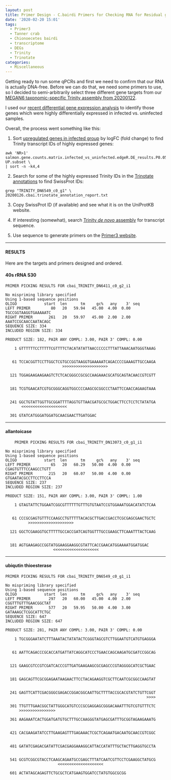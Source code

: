 ```yaml
---
layout: post
title: Primer Design - C.bairdi Primers for Checking RNA for Residual gDNA
date: '2020-02-20 15:01'
tags:
  - Primer3
  - Tanner crab
  - Chionoecetes bairdi
  - transcriptome
  - DEGs
  - Trinity
  - Trinotate
categories:
  - Miscellaneous
---
```

Getting ready to run some qPCRs and first we need to confirm that our RNA is actually DNA-free. Before we can do that, we need some primers to use, so I decided to semi-arbitrarily select three different gene targets from our [MEGAN6 taxonomic-specific Trinity assembly from 20200122](https://robertslab.github.io/sams-notebook/2020/01/22/Transcriptome-Assembly-C.bairdi-with-MEGAN6-Taxonomy-specific-Reads-with-Trinity-on-Mox.html).

I used our [recent differential gene expression analysis]() to identify those genes which were highly differentially expressed in infected vs. uninfected samples.

Overall, the process went something like this:

1. Sort [upregulated genes in infected group](https://gannet.fish.washington.edu/Atumefaciens/20200207_cbai_DEG/infected-vs-uninfected/edgeR.2317.dir/salmon.gene.counts.matrix.infected_vs_uninfected.edgeR.DE_results.P0.05_C1.infected-UP.subset) by logFC (fold change) to find Trinity transcript IDs of highly expressed genes:

```
awk 'NR>1' salmon.gene.counts.matrix.infected_vs_uninfected.edgeR.DE_results.P0.05_C1.infected-UP.subset \
| sort -n -k4,4
```

2. Search for some of the highly expressed Trinity IDs in the [Trinotate annotations](https://gannet.fish.washington.edu/Atumefaciens/20200126_cbai_trinotate_megan/20200126.cbai.trinotate_annotation_report.txt) to find SwissProt IDs:

```
grep "TRINITY_DN6549_c0_g1" \
20200126.cbai.trinotate_annotation_report.txt
```

3. Copy SwissProt ID (if available) and see what it is on the UniProtKB website.

4. If interesting (somewhat), search [Trinity _de novo_ assembly](https://gannet.fish.washington.edu/Atumefaciens/20200122_cbai_trinity_megan_RNAseq/trinity_out_dir/20200122.C_bairdi.megan.Trinity.fasta) for transcript sequence.

5. Use sequence to generate primers on the [Primer3 website](http://bioinfo.ut.ee/primer3-0.4.0/).

---

#### RESULTS


Here are the targets and primers designed and ordered.


#### 40s rRNA S30

```
PRIMER PICKING RESULTS FOR cbai_TRINITY_DN6411_c0_g2_i1

No mispriming library specified
Using 1-based sequence positions
OLIGO            start  len      tm     gc%   any    3' seq
LEFT PRIMER         80   20   59.94   45.00  4.00  0.00 TGCCGGTAAGGTGAAAAATC
RIGHT PRIMER       261   20   59.97   45.00  2.00  2.00 AAATCCGCAACCAATACAGC
SEQUENCE SIZE: 334
INCLUDED REGION SIZE: 334

PRODUCT SIZE: 182, PAIR ANY COMPL: 3.00, PAIR 3' COMPL: 0.00

    1 GTTTTTTCCTTTTTCGTTTTCTACATATATTAACCCCCCTTTATTAAACAATGGGTAAAG


   61 TCCACGGTTCCTTGGCTCGTGCCGGTAAGGTGAAAAATCAGACCCCGAAAGTTGCCAAGA
                         >>>>>>>>>>>>>>>>>>>>                     

  121 TGGAGAAGAAGAAGTCTCTCACGGGCCGCGCCAAGAAACGCATGCAGTACAACCGTCGTT


  181 TCGTGAACATCGTGCGGGCAGGTGGCCCCAAGCGCGGCCCTAATTCCAACCAGAAGTAAA


  241 GGCTGTATTGGTTGCGGATTTTAGGTGTTAACGATGCGCTGGACTTCCTCCTCTATATGA
       <<<<<<<<<<<<<<<<<<<<                                       

  301 GTATCATGGGATGGATGCAACGAACTTGATGGAC
```

---


#### allantoicase

```
	PRIMER PICKING RESULTS FOR cbai_TRINITY_DN13073_c0_g1_i1

No mispriming library specified
Using 1-based sequence positions
OLIGO            start  len      tm     gc%   any    3' seq
LEFT PRIMER         65   20   60.29   50.00  4.00  0.00 CGAGTGTTTCCAAGCCTGTT
RIGHT PRIMER       215   20   60.07   50.00  4.00  0.00 GTGAATACGCCTTCCTTCCA
SEQUENCE SIZE: 237
INCLUDED REGION SIZE: 237

PRODUCT SIZE: 151, PAIR ANY COMPL: 3.00, PAIR 3' COMPL: 1.00

    1 GTAGTATTCTGGAATCGGCGTTTTTTGTTTGTGTAATCCGTGGAAATGGACATATCTCAA


   61 CCCGCGAGTGTTTCCAAGCCTGTTTTTACACGCTTGACCGACCTCGCGAGCGAACTGCTC
          >>>>>>>>>>>>>>>>>>>>                                    

  121 GGCTCGAAGGTGCTTTTTGCCACCGATCAGTGGTTTGCCGAAGCTTCAAATTTACTCAAG


  181 AGTGAAGAGCCGGTATGGAAGGAAGGCGTATTCACCGAACATGGAAAATGGATGGAC
                     <<<<<<<<<<<<<<<<<<<<                      
```

---

#### ubiqutin thioesterase

```
PRIMER PICKING RESULTS FOR cbai_TRINITY_DN6549_c0_g1_i1

No mispriming library specified
Using 1-based sequence positions
OLIGO            start  len      tm     gc%   any    3' seq
LEFT PRIMER        297   20   60.00   45.00  4.00  2.00 CGGTTTGTTTGAACGGCTAT
RIGHT PRIMER       577   20   59.95   50.00  4.00  3.00 GATAAAGCTCGGCATTCTGC
SEQUENCE SIZE: 647
INCLUDED REGION SIZE: 647

PRODUCT SIZE: 281, PAIR ANY COMPL: 3.00, PAIR 3' COMPL: 0.00

    1 TGCGGGAATATCTTTAAATACTATATACTCGGGTAGCGTCTTGGAATGTCATGTGAGGGA


   61 AATTCAGACCCGCACCATGATTATCAGGCATCCCTGAACCAGCAAGATGCGATCCGGCAG


  121 GAAGCGTCCGTCGATCACCCGTTGATGAAGAAGCGCGAGCCCGTAGGGGCATCGCTGAAC


  181 GAGCAGTTCGCGGAGAATAAGAACTTCCTACAGAAGGTCGCTTCAATCGCGGCCAAGTAT


  241 GAGTTCATTCGACGGGCGAGACCGGACGGCAATTGCTTTTACCGCACGTATCTGTTCGGT
                                                              >>>>

  301 TTGTTTGAACGGCTATTGGGCATGTCCCGCGAGGAGCGGGACAAATTTGTCGTGTTTCTC
      >>>>>>>>>>>>>>>>                                            

  361 AAGAAATCACTGGATGATGTGCTTTGCCAAGGGTATGAGCGATTTGCGGTAGAAGAAATG


  421 CACGAAGATATCCTTGAAGAGTTTGAGAAACTCGCTCAGAATGACAATGCAACCGTCGGC


  481 GATATCGAGACGATATTCGACGAGGAAAGGCATTACCATATTTGCTACTTGAGGTGCCTA


  541 GCGTCGGCGTACCTCAAGCAGAATGCCGAGCTTTATCAATCGTTCCTCGAAGGCTATGCG
                       <<<<<<<<<<<<<<<<<<<<                       

  601 ACTATAGCAGAGTTCTGCGCTCATGAAGTGGATCCTATGTGGCGCGG
```
